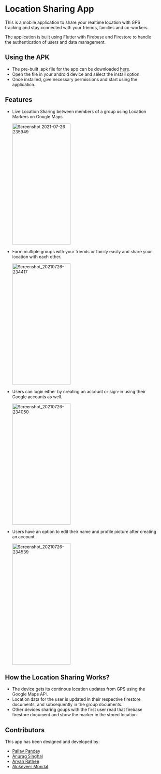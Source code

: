 # Location Sharing App

This is a mobile application to share your realtime location with GPS tracking and stay connected with your friends, families and co-workers.

The application is built using Flutter with Firebase and Firestore to handle the authentication of users and data management.


## Using the APK
- The pre-built .apk file for the app can be downloaded [here](https://drive.google.com/file/d/11gRFkX5z8_vxo-lSKzv3d1zy6IYXc863/view?usp=sharing).
- Open the file in your android device and select the install option.
- Once installed, give necessary permissions and start using the application.


## Features
  
  - Live Location Sharing between members of a group using Location Markers on Google Maps.
  
    <img width="192" height="400" alt="Screenshot 2021-07-26 235949" src="https://user-images.githubusercontent.com/62967830/127062784-02cc9551-1f45-4826-9987-e38dd3f20a16.png">
  
  - Form multiple groups with your friends or family easily and share your location with each other.

    <img width="192" height="400" alt="Screenshot_20210726-234417" src="https://user-images.githubusercontent.com/62967830/127062963-eeb74747-5530-43b9-a2fb-e1d8696a188e.png">
    
  - Users can login either by creating an account or sign-in using their Google accounts as well.

    <img width="192" height="400" alt="Screenshot_20210726-234050" src="https://user-images.githubusercontent.com/62967830/127063108-cdb63c0d-c826-4e3e-9713-fa213cc430ab.png">
    
  - Users have an option to edit their name and profile picture after creating an account.
 
    <img width="192" height="400" alt="Screenshot_20210726-234539" src="https://user-images.githubusercontent.com/62967830/127063209-bc53a1b3-2c06-4a67-a732-a19a785564c1.png">


## How the Location Sharing Works?
- The device gets its continous location updates from GPS using the Google Maps API.
- Location data for the user is updated in their respective firestore documents, and subsequently in the group documents.
- Other devices sharing goups with the first user read that firebase firestore document and show the marker in the stored location.


## Contributors
  This app has been designed and developed by:
  - [Pallav Pandey](https://github.com/pallavpp)
  - [Anurag Singhal](https://github.com/Anu8690)
  - [Aryan Rathee](https://github.com/aryanrathee)
  - [Alokeveer Mondal](https://github.com/alokeveermondal)
